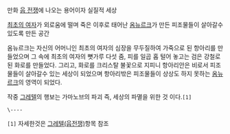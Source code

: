 만화 [웁 전쟁](%EC%9B%81%20%EC%A0%84%EC%9F%81.md)에 나오는 용어이자 실질적 세상

[최초의 여자](%EC%B5%9C%EC%B4%88%EC%9D%98%20%EC%97%AC%EC%9E%90.md)가 외로움에 떨며 죽은
이후로 태어난 [옴뉴르크](%EC%98%B4%EB%89%B4%EB%A5%B4%ED%81%AC.md)가 만든 피조물들이 살아갈수 있도록
만든 공간

옴뉴르크는 자신의 어머니인 최초의 여자의 심장을 무두질하여 가죽으로 된 항아리를 만들었으며 그 속에 최초의 여자의 뼛가루 다섯 줌, 피를
일곱 홉 털어 놓고는 검은 강철로 된 화로를 만들었다. 그리고, 화로를 크리스탈 불꽃으로 지피니 항아리안은 비로서 피조물들이 살아갈수 있는
세상이 되었으며 항아리밖은 피조물들이 상상도 하지 못하는
[옴뉴르크](%EC%98%B4%EB%89%B4%EB%A5%B4%ED%81%AC.md)의 영역이 되었다.

작중
[그레텔](%EA%B7%B8%EB%A0%88%ED%85%94%28%EC%9B%81%20%EC%A0%84%EC%9F%81%29.md)의
행보는 가마노브의 파괴 즉, 세상의 파멸을 위한 것 이다.`[1]`

`\----`

`[1]` 자세한것은 [그레텔(웁전쟁)](%EA%B7%B8%EB%A0%88%ED%85%94%28%EC%9B%81%20%EC%A0%84%EC%9F%81%29.md)항목
참조

